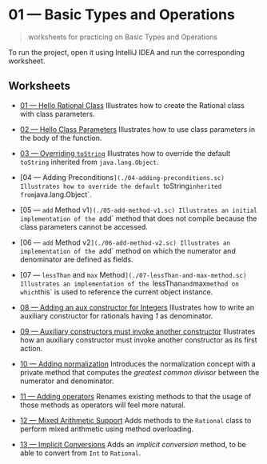 # 01 &mdash; Basic Types and Operations
> worksheets for practicing on Basic Types and Operations

To run the project, open it using IntelliJ IDEA and run the corresponding worksheet.

## Worksheets
+ [01 &mdash; Hello Rational Class](./01-rational-class.sc)
Illustrates how to create the Rational class with class parameters.

+ [02 &mdash; Hello Class Parameters](./02-hello-class-parameters.sc)
Illustrates how to use class parameters in the body of the function.

+ [03 &mdash; Overriding `toString`](./03-overriding-to-string.sc)
Illustrates how to override the default `toString` inherited from `java.lang.Object`.

+ [04 &mdash; Adding Preconditions`](./04-adding-preconditions.sc)
Illustrates how to override the default `toString` inherited from `java.lang.Object`.

+ [05 &mdash; `add` Method v1`](./05-add-method-v1.sc)
Illustrates an initial implementation of the `add` method that does not compile because the class parameters cannot be accessed.

+ [06 &mdash; `add` Method v2`](./06-add-method-v2.sc)
Illustrates an implementation of the `add` method on which the numerator and denominator are defined as fields.

+ [07 &mdash; `lessThan` and `max` Method`](./07-lessThan-and-max-method.sc)
Illustrates an implementation of the `lessThan` and `max` method on which `this` is used to reference the current object instance.

+ [08 &mdash; Adding an aux constructor for Integers](./08-aux-constructor-for-ints.sc)
Illustrates how to write an auxiliary constructor for rationals having *1* as denominator.

+ [09 &mdash; Auxiliary constructors must invoke another constructor](./09-aux-constructor-must-invoke-another-constructor.sc)
Illustrates how an auxiliary constructor must invoke another constructor as its first action.

+ [10 &mdash; Adding normalization](./10-adding-normalization.sc)
Introduces the normalization concept with a private method that computes the *greatest common divisor* between the numerator and denominator.

+ [11 &mdash; Adding operators](./11-adding-operators.sc)
Renames existing methods to that the usage of those methods as operators will feel more natural.

+ [12 &mdash; Mixed Arithmetic Support](./12-mixed-arithmetic-support.sc)
Adds methods to the `Rational` class to perform mixed arithmetic using method overloading.

+ [13 &mdash; Implicit Conversions](./13-implicit-conversions.sc)
Adds an *implicit conversion* method, to be able to convert from `Int` to `Rational`.